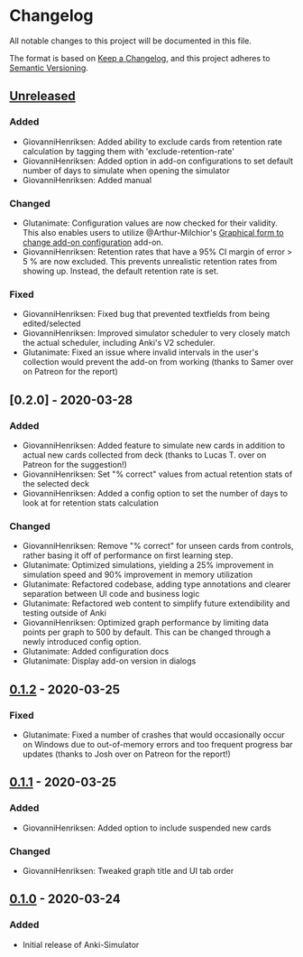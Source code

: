 # Changelog
All notable changes to this project will be documented in this file.

The format is based on [Keep a Changelog](https://keepachangelog.com/en/1.0.0/),
and this project adheres to [Semantic Versioning](https://semver.org/spec/v2.0.0.html).

## [Unreleased]

### Added

- GiovanniHenriksen: Added ability to exclude cards from retention rate calculation by tagging them with 'exclude-retention-rate'
- GiovanniHenriksen: Added option in add-on configurations to set default number of days to simulate when opening the simulator
- GiovanniHenriksen: Added manual
### Changed

- Glutanimate: Configuration values are now checked for their validity. This also enables users to utilize @Arthur-Milchior's [Graphical form to change add-on configuration](https://ankiweb.net/shared/info/1014777615) add-on.
- GiovanniHenriksen: Retention rates that have a 95% CI margin of error > 5 % are now excluded. This prevents unrealistic retention rates from showing up. Instead, the default retention rate is set. 
### Fixed

- GiovanniHenriksen: Fixed bug that prevented textfields from being edited/selected
- GiovanniHenriksen: Improved simulator scheduler to very closely match the actual scheduler, including Anki's V2 scheduler.
- Glutanimate: Fixed an issue where invalid intervals in the user's collection would prevent the add-on from working (thanks to Samer over on Patreon for the report)

## [0.2.0] - 2020-03-28

### Added

- GiovanniHenriksen: Added feature to simulate new cards in addition to actual new cards collected from deck (thanks to Lucas T. over on Patreon for the suggestion!)
- GiovanniHenriksen: Set "% correct" values from actual retention stats of the selected deck
- GiovanniHenriksen: Added a config option to set the number of days to look at for retention stats calculation

### Changed

- GiovanniHenriksen: Remove "% correct" for unseen cards from controls, rather basing it off of performance on first learning step.
- Glutanimate: Optimized simulations, yielding a 25% improvement in simulation speed and 90% improvement in memory utilization
- Glutanimate: Refactored codebase, adding type annotations and clearer separation between UI code and business logic
- Glutanimate: Refactored web content to simplify future extendibility and testing outside of Anki
- GiovanniHenriksen: Optimized graph performance by limiting data points per graph to 500 by default. This can be changed through a newly introduced config option.
- Glutanimate: Added configuration docs
- Glutanimate: Display add-on version in dialogs

## [0.1.2] - 2020-03-25

### Fixed

- Glutanimate: Fixed a number of crashes that would occasionally occur on Windows due to out-of-memory errors and too frequent progress bar updates (thanks to Josh over on Patreon for the report!)

## [0.1.1] - 2020-03-25

### Added

- GiovanniHenriksen: Added option to include suspended new cards

### Changed

- GiovanniHenriksen: Tweaked graph title and UI tab order

## [0.1.0] - 2020-03-24

### Added

- Initial release of Anki-Simulator

[Unreleased]: https://github.com/olivierlacan/keep-a-changelog/compare/v0.2.0...HEAD
[Unreleased]: https://github.com/olivierlacan/keep-a-changelog/compare/v0.2.0...v0.1.2
[0.1.2]: https://github.com/olivierlacan/keep-a-changelog/compare/v0.1.2...v0.1.1
[0.1.1]: https://github.com/olivierlacan/keep-a-changelog/compare/v0.1.0...v0.1.1
[0.1.0]: https://github.com/olivierlacan/keep-a-changelog/releases/tag/v0.1.0